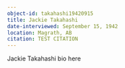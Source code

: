 ```yaml
---
object-id: takahashi19420915
title: Jackie Takahashi
date-interviewed: September 15, 1942
location: Magrath, AB
citation: TEST CITATION
---
```


Jackie Takahashi bio here
